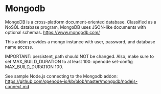 # Mongodb

MongoDB is a cross-platform document-oriented database. Classified as a NoSQL database program, 
MongoDB uses JSON-like documents with optional schemas. https://www.mongodb.com/

This addon provides a mongo instance with user, password, and database name access.

IMPORTANT: persistent_path should NOT be changed. Also, make sure to set MAX_BUILD_DURATION to at least 100: openode set-config MAX_BUILD_DURATION 100.

See sample Node.js connecting to the Mongodb addon: https://github.com/openode-io/kb/blob/master/mongodb/nodejs-connect.md
